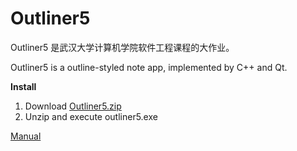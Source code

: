 # Outliner5

Outliner5 是武汉大学计算机学院软件工程课程的大作业。

Outliner5 is a outline-styled note app, implemented by C++ and Qt. 

**Install**

1. Download [Outliner5.zip](https://github.com/illusoryw/Outliner5/releases/download/v1.0.0/Outliner5.zip)
2. Unzip and execute outliner5.exe

[Manual](https://github.com/illusoryw/Outliner5/blob/master/doc/manual.md)
